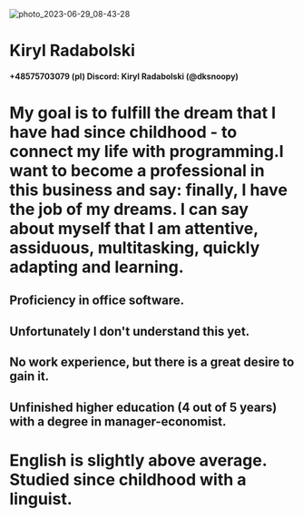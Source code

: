 ![photo_2023-06-29_08-43-28](https://github.com/DkSnoopy/rsschool-cv/assets/137818936/44cef018-aa17-4754-be8b-c55e9296dc38)
# Kiryl Radabolski 
#### +48575703079 (pl) Discord: Kiryl Radabolski (@dksnoopy)
# My goal is to fulfill the dream that I have had since childhood - to connect my life with programming.I want to become a professional in this business and say: finally, I have the job of my dreams. I can say about myself that I am attentive, assiduous, multitasking, quickly adapting and learning.
## Proficiency in office software.
## Unfortunately I don't understand this yet.
## No work experience, but there is a great desire to gain it.
## Unfinished higher education (4 out of 5 years) with a degree in manager-economist. 
# English is slightly above average. Studied since childhood with a linguist.
